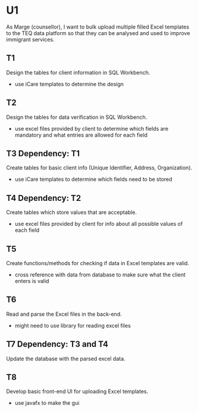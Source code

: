 # U1 
As Marge (counsellor), I want to bulk upload multiple filled Excel templates to
the TEQ data platform so that they can be analysed and used to improve immigrant
services.

## T1
Design the tables for client information in SQL Workbench.
* use iCare templates to determine the design

## T2
Design the tables for data verification in SQL Workbench.
* use excel files provided by client to determine which fields are mandatory and
  what entries are allowed for each field

## T3 Dependency: T1
Create tables for basic client info (Unique Identifier, Address, Organization).
* use iCare templates to determine which fields need to be stored

## T4 Dependency: T2
Create tables which store values that are acceptable.  
* use excel files provided by client for info about all possible values of each
  field

## T5
Create functions/methods for checking if data in Excel templates are valid.
* cross reference with data from database to make sure what the client enters is valid

## T6
Read and parse the Excel files in the back-end.
* might need to use library for reading excel files

## T7 Dependency: T3 and T4
Update the database with the parsed excel data. 

## T8
Develop basic front-end UI for uploading Excel templates.
* use javafx to make the gui
